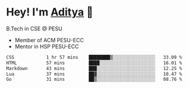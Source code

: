 
# Hey! I'm [Aditya](https://hegde.live) 🌊
B.Tech in CSE @ PESU

 - Member of ACM PESU-ECC
 - Mentor in HSP PESU-ECC

<!--
 [![Years Badge](https://badges.pufler.dev/years/bwaklog)](https://badges.pufler.dev) 
 [![Repos Badge](https://badges.pufler.dev/repos/bwaklog)](https://badges.pufler.dev)
 [![Commits Badge](https://badges.pufler.dev/commits/monthly/bwaklog)](https://badges.pufler.dev)
-->
<!--START_SECTION:waka-->

```txt
CSS            1 hr 57 mins    ████████▒░░░░░░░░░░░░░░░░   33.09 %
HTML           57 mins         ████░░░░░░░░░░░░░░░░░░░░░   16.01 %
Markdown       43 mins         ███░░░░░░░░░░░░░░░░░░░░░░   12.25 %
Lua            37 mins         ██▓░░░░░░░░░░░░░░░░░░░░░░   10.47 %
Go             31 mins         ██▒░░░░░░░░░░░░░░░░░░░░░░   08.76 %
```

<!--END_SECTION:waka-->
